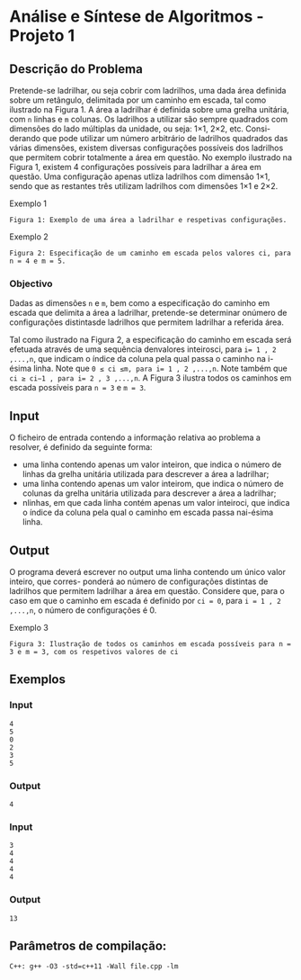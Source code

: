 # Análise e Síntese de Algoritmos - Projeto 1

## Descrição do Problema

Pretende-se ladrilhar, ou seja cobrir com ladrilhos, uma dada área definida sobre um retângulo,
delimitada por um caminho em escada, tal como ilustrado na Figura 1. A área a ladrilhar é
definida sobre uma grelha unitária, com `n` linhas e `m` colunas. Os ladrilhos a utilizar são sempre
quadrados com dimensões do lado múltiplas da unidade, ou seja: 1×1, 2×2, etc. Consi-
derando que pode utilizar um número arbitrário de ladrilhos quadrados das várias dimensões,
existem diversas configurações possíveis dos ladrilhos que permitem cobrir totalmente a área
em questão.
No exemplo ilustrado na Figura 1, existem 4 configurações possíveis para ladrilhar a área em
questão. Uma configuração apenas utliza ladrilhos com dimensão 1×1, sendo que as restantes
três utilizam ladrilhos com dimensões 1×1 e 2×2.

Exemplo 1
```
Figura 1: Exemplo de uma área a ladrilhar e respetivas configurações.
```

Exemplo 2
```
Figura 2: Especificação de um caminho em escada pelos valores ci, para n = 4 e m = 5.
```
### Objectivo
Dadas as dimensões `n` e `m`, bem como a especificação do caminho em escada que
delimita a área a ladrilhar, pretende-se determinar onúmero de configurações distintasde
ladrilhos que permitem ladrilhar a referida área.

Tal como ilustrado na Figura 2, a especificação do caminho em escada será efetuada através de
uma sequência denvalores inteirosci, para `i= 1 , 2 ,...,n`, que indicam o índice da coluna pela
qual passa o caminho na i-ésima linha. Note que `0 ≤ ci ≤m, para i= 1 , 2 ,...,n`. Note também
que `ci ≥ ci−1 , para i= 2 , 3 ,...,n`. A Figura 3 ilustra todos os caminhos em escada possíveis
para `n = 3` e `m = 3`.

## Input

O ficheiro de entrada contendo a informação relativa ao problema a resolver, é definido da
seguinte forma:

- uma linha contendo apenas um valor inteiron, que indica o número de linhas da grelha
    unitária utilizada para descrever a área a ladrilhar;
- uma linha contendo apenas um valor inteirom, que indica o número de colunas da grelha
    unitária utilizada para descrever a área a ladrilhar;
- nlinhas, em que cada linha contém apenas um valor inteiroci, que indica o índice da
    coluna pela qual o caminho em escada passa nai-ésima linha.

## Output

O programa deverá escrever no output uma linha contendo um único valor inteiro, que corres-
ponderá ao número de configurações distintas de ladrilhos que permitem ladrilhar a área em
questão. Considere que, para o caso em que o caminho em escada é definido por `ci = 0`, para
`i = 1 , 2 ,...,n`, o número de configurações é 0.

Exemplo 3

```
Figura 3: Ilustração de todos os caminhos em escada possíveis para n = 3 e m = 3, com os respetivos valores de ci
```

## Exemplos

### Input

```
4 
5 
0 
2 
3 
5
```

### Output

```
4
```

### Input

```
3
4
4
4
4
```

### Output

```
13
```

## Parâmetros de compilação:

```
C++: g++ -O3 -std=c++11 -Wall file.cpp -lm
```
